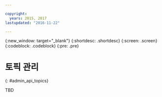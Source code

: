 ```yaml
---

copyright:
  years: 2015, 2017
lastupdated: "2016-11-22"

---
```


{:new_window: target="_blank"}
{:shortdesc: .shortdesc}
{:screen: .screen}
{:codeblock: .codeblock}
{:pre: .pre}

# 토픽 관리
{: #admin_api_topics}

TBD


<!-- begin STAGING ONLY -->

<!-- end STAGING ONLY -->

